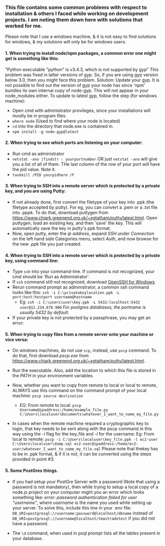### This file contains some common problems with respect to installation & others I faced while working on development projects. I am noting them down here with solutions that worked for me.
Please note that I use a windows machine, & it is not easy to find solutions for windows, & my solutions will only be for windows users.

#### 1. When trying to install node/npm packages, a common error one might get is something like this:
"Python executable "python" is v3.4.3, which is not supported by gyp"
This problem was fixed in latter versions of gyp. So, if you are using gyp version below 3.0, then you might face this problem.
Solution: Update your gyp. It is not possible to find out the version of gyp your node has since 'npm' bundles its own internal copy of node-gyp. This will not appear in your node_modules either.
To update to latest gyp, follow the step (for windows machine):
- Open cmd with administrator provileges, since your installations will mostly be in program files.
- `where node`
(Used to find where your node is located)
- `cd` into the directory that node.exe is contained in.
- `npm install -g node-gyp@latest`

#### 2. When trying to see which ports are listening on your computer:
- Run cmd as administrator
- `netstat -ano |findstr : yourportnumber` OR just `netstat -ano` will give you a list of all of them. THe last column of the row of your port will have the pid value. Note it.
- `taskkill /PID yourpidhere /F`

#### 3. When trying to SSH into a remote server which is protected by a private key, and you are using Putty:
- If not already done, first convert the filetype of your key into .ppk (the filetype accepted by putty). For eg, you can convert a .pem or a .txt file into .pppk.
To do that, download puttygen from https://www.chiark.greenend.org.uk/~sgtatham/putty/latest.html. Open puttygen, *load* an existing key, and then 'save' the key. This will automatically save the key in putty's ppk format.
- Now, open putty, enter the *ip address*, expand *SSH* under *Connection* on the left hand side Categories menu, select *Auth*, and now browse for the new .ppk file you just created. 

#### 4. When trying to SSH into a remote server which is protected by a private key, using command line:
- Type `ssh` into your command-line. If command is not recognized, your cmd should be 'Run as Administrator'.
- If `ssh` command still not recognized, download [OpenSSH for Windows](https://sourceforge.net/projects/sshwindows/?source=typ_redirect).
- Rerun command prompt as administrator, a common ssh command looks like this:
`ssh -i C:\privatekeylocation.ppk -L port:host:hostport username@hostname`
  - Eg: `ssh -i C:\users\user\key.ppk -L 5432:localhost:5432 user@12.234.678.900`
  *For postgres databases, the portname is usually 5432 by default.*
- If your private key is not protected by a passphrase, you may get an error: 



#### 5. When trying to copy files from a remote server onto your machine or vice versa:
- On windows machines, do not use `scp`, instead, use `pscp` command. To do that, first download *pscp.exe* from https://www.chiark.greenend.org.uk/~sgtatham/putty/latest.html. 
- Run the executable. Also, add the location to which this file is stored in the *PATH* in your environment variables.
- Now, whether you want to copy from remote to local or local to remote, ALWAYS use this command on the command prompt of your local machine:
`pscp source destination`
  - EG: From remote to local: 
  `pscp Username@ipaddress:/home/example_file.py C:\Users\localuser\Documents\whatever_I_want_to_name_my_file.py`

- In cases when the remote machine required a cryptographic key to login, that key needs to be sent along with the pscp command in this way using the *-i* flag for the key_file and *-l* for the username:
Eg: From local to remote:
`pscp -i C:\Users\localuser\key_file.ppk -l ec2-user C:\Users\localuser\dump.sql ec2-user@ipaddress:/home/ec2-user/whatever_I_want_to_name_my_file.sql`
Please note that thekey has to be in .ppk format, & if it is not, it can be converted using the steps provided in point #3.

#### 5. Some PostGres things.
- If you had setup your PostGre Server with a password (Note that using a password is not mandatory), then while trying to setup a local copy of a node.js project on your computer might you an error which looks something like: 
*error: password authentication failed for user "username"*, where *username* is the name you used while setting up your server. To solve  this, include this line in your .env file:
`DB_URI=postgresql://username:password@localhost/dbname` instead of 
`DB_URI=postgresql://username@localhost/tmastradetest` if you did not have a password.

- The `\d` command, when used in psql prompt lists all the tables present in your database.
